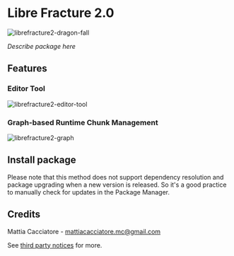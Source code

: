 # Libre Fracture 2.0
![librefracture2-dragon-fall](https://github.com/HunterProduction/unity-libre-fracture-2.0/wiki/librefracture2-dragon-fall.gif)

*Describe package here*

## Features

### Editor Tool

![librefracture2-editor-tool](https://github.com/HunterProduction/unity-libre-fracture-2.0/wiki/librefracture2-editor-tool.gif)

### Graph-based Runtime Chunk Management

![librefracture2-graph](https://github.com/HunterProduction/unity-libre-fracture-2.0/wiki/librefracture2-graph.gif)


## Install package

Please note that this method does not support dependency resolution and package upgrading when a new version is released. So it's a good practice to manually check for updates in the Package Manager.

## Credits
Mattia Cacciatore - [mattiacacciatore.mc@gmail.com](mattiacacciatore.mc@gmail.com)

See [third party notices](THIRD%20PARTY%20NOTICES.md) for more.
